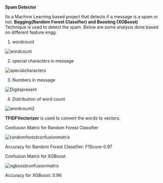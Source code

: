 **Spam Detector**

Its a Machine Learning based project that detects if a message is a spam or not. **Bagging(Random Forest Classifier) and Boosting (XGBoost)** Technique is used to detect the spam. Below are some analysis done based on different feature engg.

1. wordcount

![wordcount](https://user-images.githubusercontent.com/81951806/118611781-d341f200-b7da-11eb-87b9-6c17786554f9.png)

2. special characters in message

![specialcharacters](https://user-images.githubusercontent.com/81951806/118611868-e3f26800-b7da-11eb-83b4-1ef747054675.png)

3. Numbers in message

![Digitspresent](https://user-images.githubusercontent.com/81951806/118611932-f076c080-b7da-11eb-89d7-ae61f87ceb7c.png)

4. Distribution of word count

![wordcount2](https://user-images.githubusercontent.com/81951806/118612092-0e442580-b7db-11eb-85c8-50094537f98f.png)

**TFIDFVectorizer** is used to convert the words to vectors.

Confusion Matrix for Random Forest Classifier

![randomforestconfusionmatrix](https://user-images.githubusercontent.com/81951806/118612263-392e7980-b7db-11eb-9d48-6c4739405044.png)

Accuracy for Random Forest Classifier: F1Score-0.97

Confusion Matrix for XGBoost

![xgboostconfusionmatrix](https://user-images.githubusercontent.com/81951806/118632696-4c971000-b7ee-11eb-80ac-cd309aad9967.png)

Accuracy for XGBoost: 0.96


